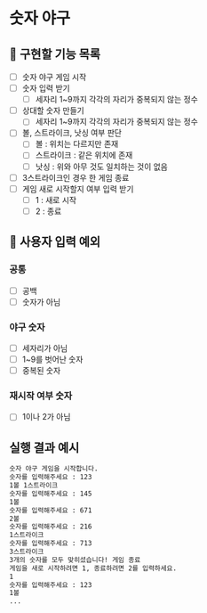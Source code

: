 # 숫자 야구

## 🎯 구현할 기능 목록

- [ ] 숫자 야구 게임 시작
- [ ] 숫자 입력 받기
    - [ ] 세자리 1~9까지 각각의 자리가 중복되지 않는 정수
- [ ] 상대할 숫자 만들기
    - [ ] 세자리 1~9까지 각각의 자리가 중복되지 않는 정수
- [ ] 볼, 스트라이크, 낫싱 여부 판단
    - [ ] 볼 : 위치는 다르지만 존재
    - [ ] 스트라이크 : 같은 위치에 존재
    - [ ] 낫싱 : 위와 아무 것도 일치하는 것이 없음
- [ ] 3스트라이크인 경우 한 게임 종료
- [ ] 게임 새로 시작할지 여부 입력 받기
    - [ ] 1 : 새로 시작
    - [ ] 2 : 종료

## 👿 사용자 입력 예외

### 공통

- [ ] 공백
- [ ] 숫자가 아님

### 야구 숫자

- [ ] 세자리가 아님
- [ ] 1~9를 벗어난 숫자
- [ ] 중복된 숫자

### 재시작 여부 숫자

- [ ] 1이나 2가 아님

## 실행 결과 예시

~~~markdown
숫자 야구 게임을 시작합니다.
숫자를 입력해주세요 : 123
1볼 1스트라이크
숫자를 입력해주세요 : 145
1볼
숫자를 입력해주세요 : 671
2볼
숫자를 입력해주세요 : 216
1스트라이크
숫자를 입력해주세요 : 713
3스트라이크
3개의 숫자를 모두 맞히셨습니다! 게임 종료
게임을 새로 시작하려면 1, 종료하려면 2를 입력하세요.
1
숫자를 입력해주세요 : 123
1볼
...
~~~